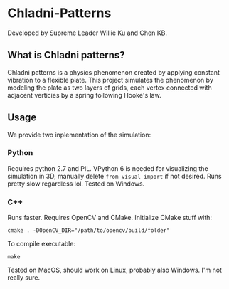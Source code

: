 # Chladni-Patterns
Developed by Supreme Leader Willie Ku and Chen KB.
## What is Chladni patterns?
Chladni patterns is a physics phenomenon created by applying constant vibration to a flexible plate. 
This project simulates the phenomenon by modeling the plate as two layers of grids, each vertex connected with adjacent verticies by a spring following Hooke's law. 
## Usage
We provide two inplementation of the simulation:
### Python
Requires python 2.7 and PIL. VPython 6 is needed for visualizing the simulation in 3D, manually delete `from visual import` if not desired. Runs pretty slow regardless lol.
Tested on Windows.
### C++
Runs faster. 
Requires OpenCV and CMake. Initialize CMake stuff with: 

    cmake . -DOpenCV_DIR="/path/to/opencv/build/folder"

To compile executable:

    make

Tested on MacOS, should work on Linux, probably also Windows. I'm not really sure. 


